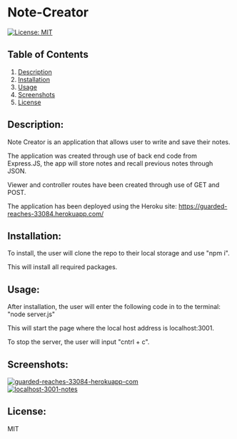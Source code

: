 # Note-Creator
 [![License: MIT](https://img.shields.io/badge/License-MIT-yellow.svg)](https://opensource.org/licenses/MIT)
 ## Table of Contents
1. [Description](#description)
2. [Installation](#installation)
3. [Usage](#usage)
4. [Screenshots](#screenshots)
5. [License](#license)

## Description:
Note Creator is an application that allows user to write and save their notes. 

The application was created through use of back end code from Express.JS, the app will store notes and recall previous notes through JSON.

Viewer and controller routes have been created through use of GET and POST.

The application has been deployed using the Heroku site: https://guarded-reaches-33084.herokuapp.com/

## Installation:
To install, the user will clone the repo to their local storage and use "npm i". 

This will install all required packages.

## Usage:
After installation, the user will enter the following code in to the terminal: "node server.js" 

This will start the page where the local host address is localhost:3001. 

To stop the server, the user will input "cntrl + c".

## Screenshots:
<a href="https://ibb.co/xhc1Lw5"><img src="https://i.ibb.co/LSqxRBp/guarded-reaches-33084-herokuapp-com.png" alt="guarded-reaches-33084-herokuapp-com" border="0"></a><br />
<a href="https://ibb.co/n7pPT6g"><img src="https://i.ibb.co/ZB923GL/localhost-3001-notes.png" alt="localhost-3001-notes" border="0"></a>



## License:
MIT
